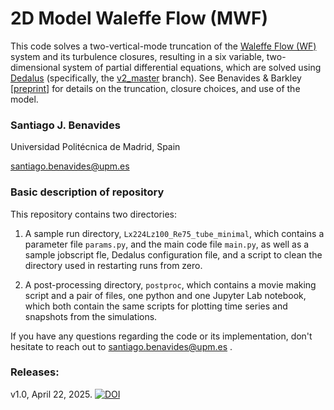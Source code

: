 # 2D Model Waleffe Flow (MWF)
This code solves a two-vertical-mode truncation of the [Waleffe Flow (WF)](https://doi.org/10.1017/jfm.2016.92) system and its turbulence closures, resulting in a six variable, two-dimensional system of partial differential equations, which are solved using [Dedalus](https://dedalus-project.org/) (specifically, the [v2_master](https://github.com/DedalusProject/dedalus/tree/v2_master) branch). See Benavides & Barkley [[preprint](https://doi.org/10.48550/arXiv.2309.12879)] for details on the truncation, closure choices, and use of the model.

### Santiago J. Benavides 
Universidad Politécnica de Madrid, Spain 

santiago.benavides@upm.es

### Basic description of repository
This repository contains two directories:

1. A sample run directory, `Lx224Lz100_Re75_tube_minimal`, which contains a parameter file `params.py`, and the main code file `main.py`, as well as a sample jobscript fle, Dedalus configuration file, and a script to clean the directory used in restarting runs from zero.

2. A post-processing directory, `postproc`, which contains a movie making script and a pair of files, one python and one Jupyter Lab notebook, which both contain the same scripts for plotting time series and snapshots from the simulations.

If you have any questions regarding the code or its implementation, don't hesitate to reach out to santiago.benavides@upm.es .

### Releases:
v1.0, April 22, 2025. [![DOI](https://zenodo.org/badge/675737995.svg)](https://doi.org/10.5281/zenodo.15261062)
